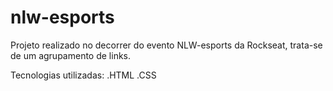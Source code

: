 # nlw-esports

Projeto realizado no decorrer do evento NLW-esports da Rockseat, trata-se de um agrupamento de links.

Tecnologias utilizadas:
.HTML
.CSS
